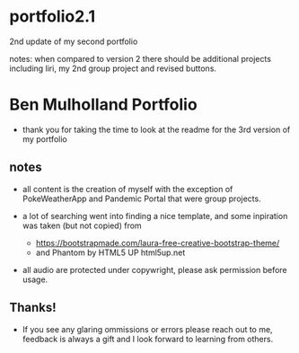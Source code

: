 # portfolio2.1
2nd update of my second portfolio


notes:
when compared to version 2 there should be additional projects including 
liri, my 2nd group project and revised buttons.  

# Ben Mulholland Portfolio
* thank you for taking the time to look at the readme for the 3rd version of my portfolio

## notes
* all content is the creation of myself with the exception of PokeWeatherApp and Pandemic Portal that were group projects.  

* a lot of searching went into finding a nice template, and some inpiration was taken (but not copied) from 
    * https://bootstrapmade.com/laura-free-creative-bootstrap-theme/
    * and Phantom by HTML5 UP html5up.net


* all audio are protected under copywright, please ask permission before usage.

## Thanks!

* If you see any glaring ommissions or errors please reach out to me, feedback is always a gift and I look forward to learning from others.  
